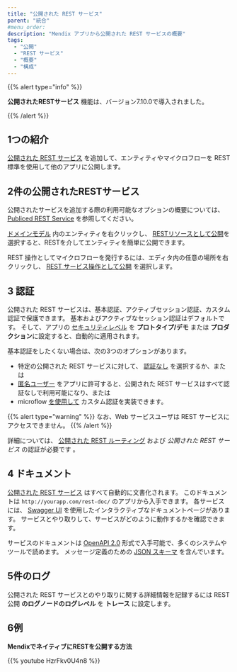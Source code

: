 ```yaml
---
title: "公開された REST サービス"
parent: "統合"
#menu_order:
description: "Mendix アプリから公開された REST サービスの概要"
tags:
  - "公開"
  - "REST サービス"
  - "概要"
  - "構成"
---
```


{{% alert type="info" %}}

**公開されたRESTサービス** 機能は、バージョン7.10.0で導入されました。

{{% /alert %}}

## 1つの紹介

[公開された REST サービス](published-rest-service) を追加して、エンティティやマイクロフローを REST 標準を使用して他のアプリに公開します。

## 2件の公開されたRESTサービス

公開されたサービスを追加する際の利用可能なオプションの概要については、 [Publiced REST Service](published-rest-service) を参照してください。

[ドメインモデル](domain-model) 内のエンティティを右クリックし、 [RESTリソースとして公開](generate-rest-resource)を選択すると、RESTを介してエンティティを簡単に公開できます。

REST 操作としてマイクロフローを発行するには、エディタ内の任意の場所を右クリックし、 [REST サービス操作として公開](publish-microflow-as-rest-operation) を選択します。

## <a name="authorization"></a>3 認証

公開された REST サービスは、基本認証、アクティブセッション認証、カスタム認証で保護できます。 基本およびアクティブなセッション認証はデフォルトです。 そして、アプリの [セキュリティレベル](project-security) を **プロトタイプ/デモ**  または **プロダクション**に設定すると、自動的に適用されます。

基本認証をしたくない場合は、次の3つのオプションがあります。

* 特定の公開された REST サービスに対して、 [認証なし](published-rest-service#authentication) を選択するか、または
* [匿名ユーザー](project-security#anonymous-users) をアプリに許可すると、公開された REST サービスはすべて認証なしで利用可能になり、または
* microflow [を使用して](published-rest-service#authentication-microflow) カスタム認証を実装できます。

{{% alert type="warning" %}}
なお、Web サービスユーザは REST サービスにアクセスできません。
{{% /alert %}}

詳細については、 [公開された REST ルーティング](published-rest-routing) および [](published-rest-service#authentication) *公開された REST サービス* の認証が必要です 。

## <a name="interactive-documentation"></a>4 ドキュメント

[公開された REST サービス](published-rest-service) はすべて自動的に文書化されます。 このドキュメントは `http://yourapp.com/rest-doc/` のアプリから入手できます。 各サービスには、 [Swagger UI](https://swagger.io/swagger-ui/) を使用したインタラクティブなドキュメントページがあります。 サービスとやり取りして、サービスがどのように動作するかを確認できます。

サービスのドキュメントは [OpenAPI 2.0](open-api) 形式で入手可能で、多くのシステムやツールで読めます。 メッセージ定義のための [JSON スキーマ](published-rest-service-json-schema) を含んでいます。

## 5件のログ

公開された REST サービスとのやり取りに関する詳細情報を記録するには [](logging) REST 公開 **のログノードのログレベル** を **トレース** に設定します。

## 6例

**MendixでネイティブにRESTを公開する方法**

{{% youtube HzrFkv0U4n8 %}}
